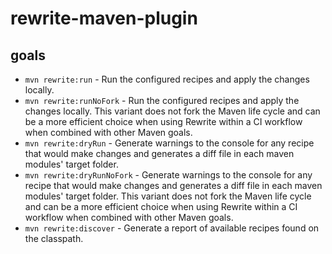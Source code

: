 # rewrite-maven-plugin

## goals

- `mvn rewrite:run` - Run the configured recipes and apply the changes locally.
- `mvn rewrite:runNoFork` - Run the configured recipes and apply the changes locally. This variant does not fork the Maven life cycle and can be a more efficient choice when using Rewrite within a CI workflow when combined with other Maven goals.
- `mvn rewrite:dryRun` - Generate warnings to the console for any recipe that would make changes and generates a diff file in each maven modules' target folder.
- `mvn rewrite:dryRunNoFork` - Generate warnings to the console for any recipe that would make changes and generates a diff file in each maven modules' target folder. This variant does not fork the Maven life cycle and can be a more efficient choice when using Rewrite within a CI workflow when combined with other Maven goals.
- `mvn rewrite:discover` - Generate a report of available recipes found on the classpath.

